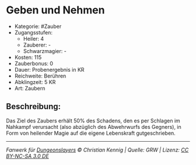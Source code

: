 # Geben und Nehmen

- Kategorie: #Zauber
- Zugangsstufen:
  - Heiler: 4
  - Zauberer: -
  - Schwarzmagier: -
- Kosten: 115
- Zauberbonus: 0
- Dauer: Probenergebnis in KR
- Reichweite: Berühren
- Abklingzeit: 5 KR
- Art: Zaubern

## Beschreibung:

Das Ziel des Zaubers erhält 50% des Schadens, den es per Schlagen im Nahkampf verursacht (also abzüglich des Abwehrwurfs des Gegners), in Form von heilender Magie auf die eigene Lebenskraft gutgeschrieben.

---

_Fanwerk für [Dungeonslayers](https://www.dungeonslayers.net/) © Christian Kennig | Quelle: GRW | Lizenz: [CC BY-NC-SA 3.0 DE](https://creativecommons.org/licenses/by-nc-sa/3.0/de/)_

